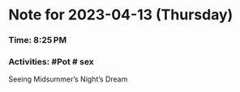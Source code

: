 # Note for 2023-04-13 (Thursday)
### Time: 8:25 PM
### Activities: #Pot  # sex

Seeing Midsummer’s Night’s Dream
